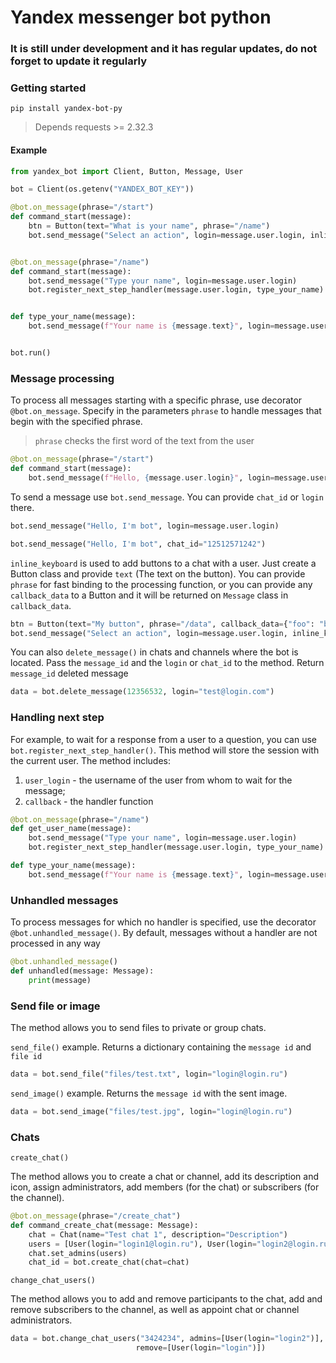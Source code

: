 # Yandex messenger bot python


### It is still under development and it has regular updates, do not forget to update it regularly

### Getting started
```
pip install yandex-bot-py
```
> Depends requests >= 2.32.3

#### Example

``` Python
from yandex_bot import Client, Button, Message, User

bot = Client(os.getenv("YANDEX_BOT_KEY"))

@bot.on_message(phrase="/start")
def command_start(message):
    btn = Button(text="What is your name", phrase="/name")
    bot.send_message("Select an action", login=message.user.login, inline_keyboard=[btn])


@bot.on_message(phrase="/name")
def command_start(message):
    bot.send_message("Type your name", login=message.user.login)
    bot.register_next_step_handler(message.user.login, type_your_name)


def type_your_name(message):
    bot.send_message(f"Your name is {message.text}", login=message.user.login)


bot.run()
```

### Message processing
To process all messages starting with a specific phrase, use decorator `@bot.on_message`. 
Specify in the parameters `phrase` to handle messages that begin with the specified phrase.
> `phrase` checks the first word of the text from the user

``` Python
@bot.on_message(phrase="/start")
def command_start(message):
    bot.send_message(f"Hello, {message.user.login}", login=message.user.login)
```

To send a message use `bot.send_message`. You can provide `chat_id` or `login` there.

```Python
bot.send_message("Hello, I'm bot", login=message.user.login)
```

```Python
bot.send_message("Hello, I'm bot", chat_id="12512571242")
```

`inline_keyboard` is used to add buttons to a chat with a user. Just create a Button class and provide `text` (The text on the button).
You can provide `phrase` for fast binding to the processing function, or you can provide any `callback_data` to a Button and it will be returned on `Message` class in `callback_data`.

```Python
btn = Button(text="My button", phrase="/data", callback_data={"foo": "bar", "bar": "foo"})
bot.send_message("Select an action", login=message.user.login, inline_keyboard=[btn])
```
You can also `delete_message()` in chats and channels where the bot is located.
Pass the `message_id` and the `login` or `chat_id` to the method. Return `message_id` deleted message
```Python
data = bot.delete_message(12356532, login="test@login.com")
```
### Handling next step
For example, to wait for a response from a user to a question, you can use `bot.register_next_step_handler()`. This method will store the session with the current user. The method includes:
1. `user_login` - the username of the user from whom to wait for the message;
2. `callback` - the handler function

```Python
@bot.on_message(phrase="/name")
def get_user_name(message):
    bot.send_message("Type your name", login=message.user.login)
    bot.register_next_step_handler(message.user.login, type_your_name)

def type_your_name(message):
    bot.send_message(f"Your name is {message.text}", login=message.user.login)
```
### Unhandled messages

To process messages for which no handler is specified, use the decorator `@bot.unhandled_message()`. By default, messages without a handler are not processed in any way

```Python
@bot.unhandled_message()
def unhandled(message: Message):
    print(message)
```



### Send file or image
The method allows you to send files to private or group chats. 

`send_file()` example. Returns a dictionary containing the `message id` and `file id`
```Python
data = bot.send_file("files/test.txt", login="login@login.ru")
```
`send_image()` example. Returns the `message id` with the sent image.
```Python
data = bot.send_image("files/test.jpg", login="login@login.ru")
```

### Chats
`create_chat()`

The method allows you to create a chat or channel, add its description and icon, assign administrators, add members (for the chat) or subscribers (for the channel).
```Python
@bot.on_message(phrase="/create_chat")
def command_create_chat(message: Message):
    chat = Chat(name="Test chat 1", description="Description")
    users = [User(login="login1@login.ru"), User(login="login2@login.ru")]
    chat.set_admins(users)
    chat_id = bot.create_chat(chat=chat)
```
`change_chat_users()`

The method allows you to add and remove participants to the chat, add and remove subscribers to the channel, as well as appoint chat or channel administrators.

```Python
data = bot.change_chat_users("3424234", admins=[User(login="login2")], 
                            remove=[User(login="login")])
```